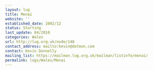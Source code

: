 ```yaml
---
layout: lug
title: Menai
website: ''
established_date: 2002/12
status: Starting
last_update: 04/2010
categories: Wales
url: http://lug.org.uk/node/148
contact_address: mailto:kevin@dotmon.com
contact: Kevin Donnelly
mailing_list: https://mailman.lug.org.uk/mailman/listinfo/menai/
permalink: lugs/Wales/Menai
---
```


